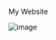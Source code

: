 My Website

![image](https://user-images.githubusercontent.com/88953346/133975496-097fda77-8c76-48bd-a98a-54ed0d53ef1a.png)


